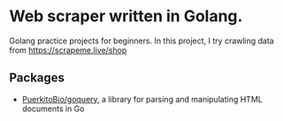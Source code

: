 # Web scraper written in Golang.
Golang practice projects for beginners. In this project, I try crawling data from https://scrapeme.live/shop
## Packages
- [PuerkitoBio/goquery](https://github.com/PuerkitoBio/goquery), a library for parsing and manipulating HTML documents in Go

